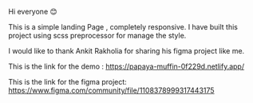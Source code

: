 
Hi everyone 😊 
 
 This is a simple landing Page , completely  responsive. 
 I have built this project using scss preprocessor for manage the style. 

I would like to thank Ankit Rakholia for sharing his figma project like me.

This is the link for the demo : https://papaya-muffin-0f229d.netlify.app/

This is the link for the figma project: https://www.figma.com/community/file/1108378999317443175


